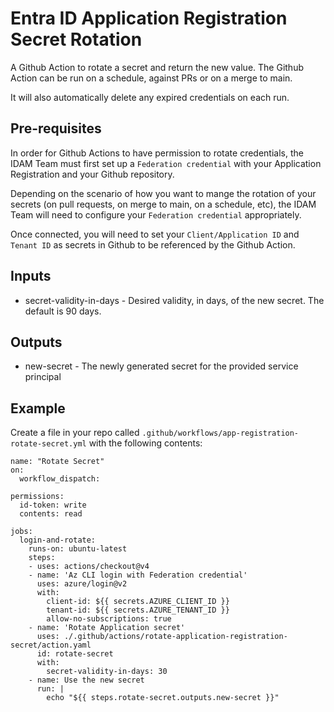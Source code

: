 # Entra ID Application Registration Secret Rotation

A Github Action to rotate a secret and return the new value. The Github Action can be run on a schedule, against PRs or on a merge to main.

It will also automatically delete any expired credentials on each run.

## Pre-requisites

In order for Github Actions to have permission to rotate credentials, the IDAM Team must first set up a `Federation credential` with your Application Registration and your Github repository.

Depending on the scenario of how you want to mange the rotation of your secrets (on pull requests, on merge to main, on a schedule, etc), the IDAM Team will need to configure your `Federation credential` appropriately.

Once connected, you will need to set your `Client/Application ID` and `Tenant ID` as secrets in Github to be referenced by the Github Action.

## Inputs

* secret-validity-in-days - Desired validity, in days, of the new secret. The default is 90 days.

## Outputs

* new-secret - The newly generated secret for the provided service principal

## Example

Create a file in your repo called `.github/workflows/app-registration-rotate-secret.yml` with the following contents:

```
name: "Rotate Secret"
on:
  workflow_dispatch:

permissions:
  id-token: write
  contents: read
      
jobs: 
  login-and-rotate:
    runs-on: ubuntu-latest
    steps:        
    - uses: actions/checkout@v4
    - name: 'Az CLI login with Federation credential'
      uses: azure/login@v2
      with:
        client-id: ${{ secrets.AZURE_CLIENT_ID }}
        tenant-id: ${{ secrets.AZURE_TENANT_ID }}          
        allow-no-subscriptions: true        
    - name: 'Rotate Application secret'
      uses: ./.github/actions/rotate-application-registration-secret/action.yaml
      id: rotate-secret
      with:
        secret-validity-in-days: 30
    - name: Use the new secret    
      run: |
        echo "${{ steps.rotate-secret.outputs.new-secret }}"
```
